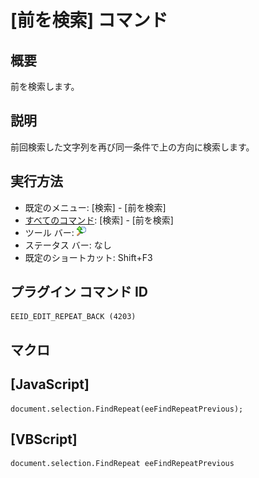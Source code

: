 # \[前を検索\] コマンド

## 概要

前を検索します。

## 説明

前回検索した文字列を再び同一条件で上の方向に検索します。

## 実行方法

- 既定のメニュー: \[検索\] \- \[前を検索\]
- [すべてのコマンド](../../glossary/allcommands): \[検索\] \- \[前を検索\]
- ツール バー:
![](../../images/editrepeatback.gif)
- ステータス バー: なし
- 既定のショートカット: Shift+F3

## プラグイン コマンド ID

```
EEID_EDIT_REPEAT_BACK (4203)
```

## マクロ

## \[JavaScript\]

```
document.selection.FindRepeat(eeFindRepeatPrevious);
```

## \[VBScript\]

```
document.selection.FindRepeat eeFindRepeatPrevious
```
